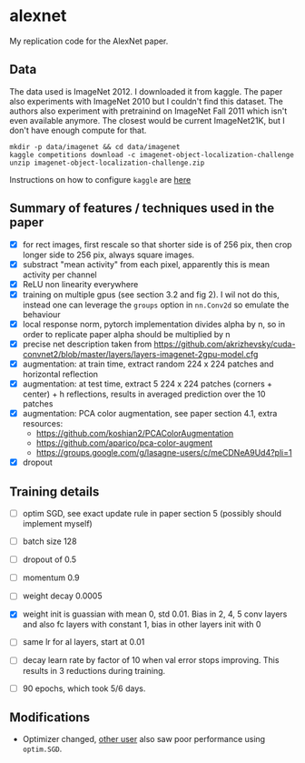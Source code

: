 # alexnet
My replication code for the AlexNet paper.


## Data
The data used is ImageNet 2012. I downloaded it from kaggle.  The paper also
experiments with ImageNet 2010 but I couldn't find this dataset.  The authors
also experiment with pretrainind on ImageNet Fall 2011 which isn't even
available anymore. The closest would be current ImageNet21K, but I don't have
enough compute for that.

```console
mkdir -p data/imagenet && cd data/imagenet
kaggle competitions download -c imagenet-object-localization-challenge
unzip imagenet-object-localization-challenge.zip
```

Instructions on how to configure `kaggle` are [here](https://github.com/Kaggle/kaggle-api)


## Summary of features / techniques used in the paper

- [x] for rect images, first rescale so that shorter side is of 256 pix, then
  crop longer side to 256 pix, always square images. 
- [x] substract "mean activity" from each pixel, apparently this is mean
  activity per channel
- [x] ReLU non linearity everywhere
- [x] training on multiple gpus (see section 3.2 and fig 2). I wil not do this,
  instead one can leverage the `groups` option in `nn.Conv2d` so emulate the
  behaviour
- [x] local response norm, pytorch implementation divides alpha by n, so in
  order to replicate paper alpha should be multiplied by n
- [x] precise net description taken from
  https://github.com/akrizhevsky/cuda-convnet2/blob/master/layers/layers-imagenet-2gpu-model.cfg
- [x] augmentation: at train time, extract random 224 x 224 patches and
  horizontal reflection
- [x] augmentation: at test time, extract 5 224 x 224 patches (corners +
  center) + h reflections, results in averaged prediction over the 10 patches
- [x] augmentation: PCA color augmentation, see paper section 4.1, extra resources:
	* https://github.com/koshian2/PCAColorAugmentation
	* https://github.com/aparico/pca-color-augment
	* https://groups.google.com/g/lasagne-users/c/meCDNeA9Ud4?pli=1
- [x] dropout

## Training details

- [ ] optim SGD, see exact update rule in paper section 5 (possibly should implement myself)
- [ ] batch size 128
- [ ] dropout of 0.5
- [ ] momentum 0.9
- [ ] weight decay 0.0005
- [x] weight init is guassian with mean 0, std 0.01. Bias in 2, 4, 5 conv layers and also fc layers with constant 1, bias in other layers init with 0
- [ ] same lr for al layers, start at 0.01
- [ ] decay learn rate by factor of 10 when val error stops improving. This results in 3 reductions during training.
- [ ] 90 epochs, which took 5/6 days.


## Modifications

* Optimizer changed, [other user](https://github.com/dansuh17/alexnet-pytorch/blob/8aeaedd79a462b79d5d483d6774e344ca1738570/model.py#L142) also saw poor performance using `optim.SGD`.
